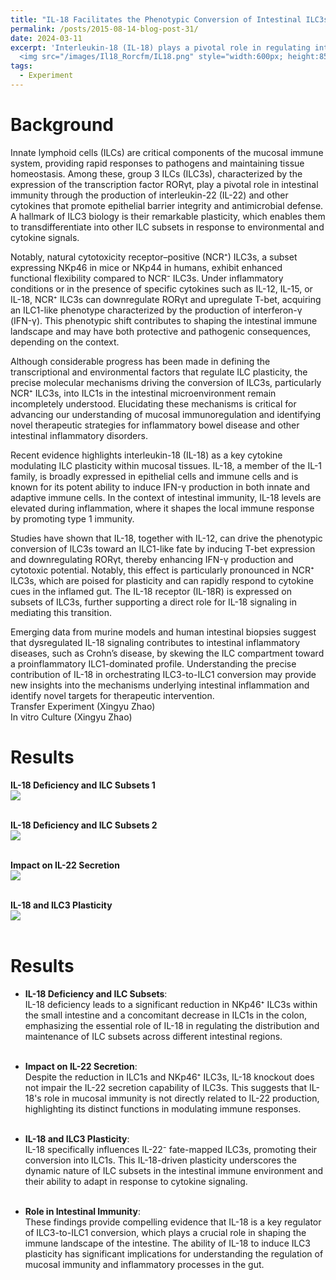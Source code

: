 ```yaml
---
title: "IL-18 Facilitates the Phenotypic Conversion of Intestinal ILC3s into ILC1s"
permalink: /posts/2015-08-14-blog-post-31/
date: 2024-03-11
excerpt: 'Interleukin-18 (IL-18) plays a pivotal role in regulating intestinal immune homeostasis. Here, we show that IL-18 promotes the phenotypic conversion of group 3 innate lymphoid cells (ILC3s) into ILC1s within the intestinal mucosa. This process underscores the functional plasticity of ILCs and provides new insights into the mechanisms by which IL-18 modulates mucosal immunity, with potential implications for inflammatory bowel disease and other intestinal disorders.<br/>
  <img src="/images/Il18_Rorcfm/IL18.png" style="width:600px; height:850px;">'
tags:
  - Experiment
---
```


Background
======
Innate lymphoid cells (ILCs) are critical components of the mucosal immune system, providing rapid responses to pathogens and maintaining tissue homeostasis. Among these, group 3 ILCs (ILC3s), characterized by the expression of the transcription factor RORγt, play a pivotal role in intestinal immunity through the production of interleukin-22 (IL-22) and other cytokines that promote epithelial barrier integrity and antimicrobial defense. A hallmark of ILC3 biology is their remarkable plasticity, which enables them to transdifferentiate into other ILC subsets in response to environmental and cytokine signals.

Notably, natural cytotoxicity receptor–positive (NCR⁺) ILC3s, a subset expressing NKp46 in mice or NKp44 in humans, exhibit enhanced functional flexibility compared to NCR⁻ ILC3s. Under inflammatory conditions or in the presence of specific cytokines such as IL-12, IL-15, or IL-18, NCR⁺ ILC3s can downregulate RORγt and upregulate T-bet, acquiring an ILC1-like phenotype characterized by the production of interferon-γ (IFN-γ). This phenotypic shift contributes to shaping the intestinal immune landscape and may have both protective and pathogenic consequences, depending on the context.

Although considerable progress has been made in defining the transcriptional and environmental factors that regulate ILC plasticity, the precise molecular mechanisms driving the conversion of ILC3s, particularly NCR⁺ ILC3s, into ILC1s in the intestinal microenvironment remain incompletely understood. Elucidating these mechanisms is critical for advancing our understanding of mucosal immunoregulation and identifying novel therapeutic strategies for inflammatory bowel disease and other intestinal inflammatory disorders.

Recent evidence highlights interleukin-18 (IL-18) as a key cytokine modulating ILC plasticity within mucosal tissues. IL-18, a member of the IL-1 family, is broadly expressed in epithelial cells and immune cells and is known for its potent ability to induce IFN-γ production in both innate and adaptive immune cells. In the context of intestinal immunity, IL-18 levels are elevated during inflammation, where it shapes the local immune response by promoting type 1 immunity.

Studies have shown that IL-18, together with IL-12, can drive the phenotypic conversion of ILC3s toward an ILC1-like fate by inducing T-bet expression and downregulating RORγt, thereby enhancing IFN-γ production and cytotoxic potential. Notably, this effect is particularly pronounced in NCR⁺ ILC3s, which are poised for plasticity and can rapidly respond to cytokine cues in the inflamed gut. The IL-18 receptor (IL-18R) is expressed on subsets of ILC3s, further supporting a direct role for IL-18 signaling in mediating this transition.

Emerging data from murine models and human intestinal biopsies suggest that dysregulated IL-18 signaling contributes to intestinal inflammatory diseases, such as Crohn’s disease, by skewing the ILC compartment toward a proinflammatory ILC1-dominated profile. Understanding the precise contribution of IL-18 in orchestrating ILC3-to-ILC1 conversion may provide new insights into the mechanisms underlying intestinal inflammation and identify novel targets for therapeutic intervention.
<br/>
Transfer Experiment (Xingyu Zhao)<br/>
In vitro Culture (Xingyu Zhao)<br/>

Results
======
**IL-18 Deficiency and ILC Subsets 1**<br/><img src="/images/Il18_Rorcfm/ILC123.png"><br/><br/>

**IL-18 Deficiency and ILC Subsets 2**<br/><img src="/images/Il18_Rorcfm/ncr.png"><br/><br/>

**Impact on IL-22 Secretion**<br/><img src="/images/Il18_Rorcfm/Il22.png"><br/><br/>

**IL-18 and ILC3 Plasticity**<br/><img src="/images/Il18_Rorcfm/IL18.png"><br/><br/>


Results
======

- **IL-18 Deficiency and ILC Subsets**:  
  IL-18 deficiency leads to a significant reduction in NKp46⁺ ILC3s within the small intestine and a concomitant decrease in ILC1s in the colon, emphasizing the essential role of IL-18 in regulating the distribution and maintenance of ILC subsets across different intestinal regions.<br/><br/>

- **Impact on IL-22 Secretion**:  
  Despite the reduction in ILC1s and NKp46⁺ ILC3s, IL-18 knockout does not impair the IL-22 secretion capability of ILC3s. This suggests that IL-18's role in mucosal immunity is not directly related to IL-22 production, highlighting its distinct functions in modulating immune responses.<br/><br/>

- **IL-18 and ILC3 Plasticity**:  
  IL-18 specifically influences IL-22⁻ fate-mapped ILC3s, promoting their conversion into ILC1s. This IL-18-driven plasticity underscores the dynamic nature of ILC subsets in the intestinal immune environment and their ability to adapt in response to cytokine signaling.<br/><br/>

- **Role in Intestinal Immunity**:  
  These findings provide compelling evidence that IL-18 is a key regulator of ILC3-to-ILC1 conversion, which plays a crucial role in shaping the immune landscape of the intestine. The ability of IL-18 to induce ILC3 plasticity has significant implications for understanding the regulation of mucosal immunity and inflammatory processes in the gut.<br/><br/>



